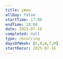 ```yaml
---
title: ужин
allDay: false
startTime: 17:00
endTime: 18:00
date: 2025-07-16
completed: null
type: recurring
daysOfWeek: [F,R,W,T,M]
startRecur: 2025-07-16
---
```

